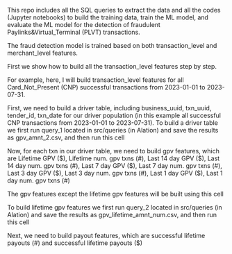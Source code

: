This repo includes all the SQL queries to extract the data and all the codes (Jupyter notebooks) to build the training data, train the ML model, and evaluate the ML model for the detection of fraudulent Paylinks&Virtual_Terminal (PLVT) transactions.

The fraud detection model is trained based on both transaction_level and merchant_level features.

First we show how to build all the transaction_level features step by step.

For example, here, I will build transaction_level features for all Card_Not_Present (CNP) successful transactions from 2023-01-01 to 2023-07-31.

First, we need to build a driver table, including business_uuid, txn_uuid, tender_id, txn_date for our driver population (in this example all successful CNP transactions from 2023-01-01 to 2023-07-31).
To build a driver table we first run query_1 located in src/queries (in Alation) and save the results as gpv_amnt_2.csv, and then run this cell 

Now, for each txn in our driver table, we need to build gpv features, which are 
Lifetime GPV ($), Lifetime num. gpv txns (#), 
Last 14 day GPV ($), Last 14 day num. gpv txns (#),
Last 7 day GPV ($), Last 7 day num. gpv txns (#),
Last 3 day GPV ($), Last 3 day num. gpv txns (#),
Last 1 day GPV ($), Last 1 day num. gpv txns (#)

The gpv features except the lifetime gpv features will be built using this cell

To build lifetime gpv features we first run query_2 located in src/queries (in Alation) and save the results as gpv_lifetime_amnt_num.csv, and then run this cell

Next, we need to build payout features, which are
successful lifetime payouts (#) and successful lifetime payouts ($)

